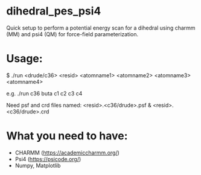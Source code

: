 # dihedral_pes_psi4

Quick setup to perform a potential energy scan for a dihedral using charmm (MM) and psi4 (QM) for force-field parameterization.

# Usage:

 $ ./run <drude/c36> \<resid\> \<atomname1\> \<atomname2\> \<atomname3\> \<atomname4\>

e.g. ./run c36 buta c1 c2 c3 c4

Need psf and crd files named: \<resid\>.\<c36/drude\>.psf & \<resid\>.\<c36/drude\>.crd

# What you need to have:
- CHARMM (https://academiccharmm.org/)
- Psi4 (https://psicode.org/)
- Numpy, Matplotlib 